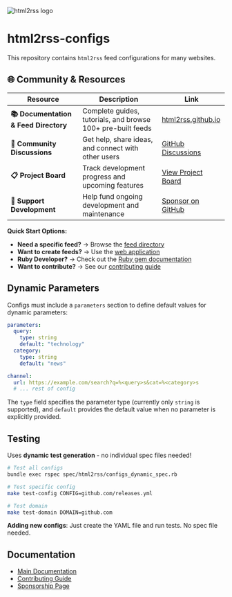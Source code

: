 ![html2rss logo](https://github.com/html2rss/html2rss/raw/master/support/logo.png)

# html2rss-configs

This repository contains `html2rss` feed configurations for many websites.

## 🌐 Community & Resources

| Resource                              | Description                                                 | Link                                                               |
| ------------------------------------- | ----------------------------------------------------------- | ------------------------------------------------------------------ |
| **📚 Documentation & Feed Directory** | Complete guides, tutorials, and browse 100+ pre-built feeds | [html2rss.github.io](https://html2rss.github.io)                   |
| **💬 Community Discussions**          | Get help, share ideas, and connect with other users         | [GitHub Discussions](https://github.com/orgs/html2rss/discussions) |
| **📋 Project Board**                  | Track development progress and upcoming features            | [View Project Board](https://github.com/orgs/html2rss/projects)    |
| **💖 Support Development**            | Help fund ongoing development and maintenance               | [Sponsor on GitHub](https://github.com/sponsors/gildesmarais)      |

**Quick Start Options:**

- **Need a specific feed?** → Browse the [feed directory](https://html2rss.github.io/feed-directory)
- **Want to create feeds?** → Use the [web application](https://html2rss.github.io/web-application)
- **Ruby Developer?** → Check out the [Ruby gem documentation](https://html2rss.github.io/ruby-gem)
- **Want to contribute?** → See our [contributing guide](https://html2rss.github.io/get-involved/contributing)

## Dynamic Parameters

Configs must include a `parameters` section to define default values for dynamic parameters:

```yaml
parameters:
  query:
    type: string
    default: "technology"
  category:
    type: string
    default: "news"

channel:
  url: https://example.com/search?q=%<query>s&cat=%<category>s
  # ... rest of config
```

The `type` field specifies the parameter type (currently only `string` is supported), and `default` provides the default value when no parameter is explicitly provided.

## Testing

Uses **dynamic test generation** - no individual spec files needed!

```bash
# Test all configs
bundle exec rspec spec/html2rss/configs_dynamic_spec.rb

# Test specific config
make test-config CONFIG=github.com/releases.yml

# Test domain
make test-domain DOMAIN=github.com
```

**Adding new configs**: Just create the YAML file and run tests. No spec file needed.

## Documentation

- [Main Documentation](https://html2rss.github.io/html2rss-configs/)
- [Contributing Guide](https://html2rss.github.io/get-involved/contributing)
- [Sponsorship Page](https://html2rss.github.io/get-involved/sponsoring)
